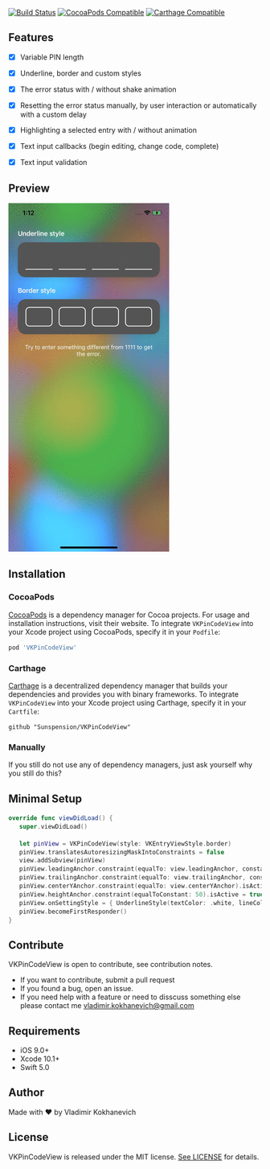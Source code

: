 [![Build Status](https://travis-ci.org/Sunspension/VKPinCodeView.svg?branch=master)](https://travis-ci.com/Sunspension/VKPinCodeView)
[![CocoaPods Compatible](https://img.shields.io/cocoapods/v/VKPinCodeView.svg)](https://img.shields.io/cocoapods/v/VKPinCodeView.svg)
[![Carthage Compatible](https://img.shields.io/badge/Carthage-compatible-4BC51D.svg?style=flat)](https://github.com/Carthage/Carthage)

## Features

- [x] Variable PIN length
- [x] Underline, border and custom styles
- [x] The error status with / without shake animation
- [x] Resetting the error status manually, by user interaction or automatically with a custom delay
- [x] Highlighting a selected entry with / without animation
- [x] Text input callbacks (begin editing, change code, complete)
- [x] Text input validation


## Preview

![](pincode.gif)

## Installation

### CocoaPods

[CocoaPods](https://cocoapods.org) is a dependency manager for Cocoa projects. For usage and installation instructions, visit their website. To integrate `VKPinCodeView` into your Xcode project using CocoaPods, specify it in your `Podfile`:

```ruby
pod 'VKPinCodeView'
```

### Carthage

[Carthage](https://github.com/Carthage/Carthage) is a decentralized dependency manager that builds your dependencies and provides you with binary frameworks. To integrate `VKPinCodeView` into your Xcode project using Carthage, specify it in your `Cartfile`:

```ogdl
github "Sunspension/VKPinCodeView"
```

### Manually

If you still do not use any of dependency managers, just ask yourself why you still do this?


## Minimal Setup

```swift
override func viewDidLoad() {
   super.viewDidLoad()
        
   let pinView = VKPinCodeView(style: VKEntryViewStyle.border)
   pinView.translatesAutoresizingMaskIntoConstraints = false
   view.addSubview(pinView)
   pinView.leadingAnchor.constraint(equalTo: view.leadingAnchor, constant: 40).isActive = true
   pinView.trailingAnchor.constraint(equalTo: view.trailingAnchor, constant: -40).isActive = true
   pinView.centerYAnchor.constraint(equalTo: view.centerYAnchor).isActive = true
   pinView.heightAnchor.constraint(equalToConstant: 50).isActive = true
   pinView.onSettingStyle = { UnderlineStyle(textColor: .white, lineColor: .white, lineWidth: 2) }
   pinView.becomeFirstResponder()
}
```

## Contribute

VKPinCodeView is open to contribute, see contribution notes.
- If you want to contribute, submit a pull request
- If you found a bug, open an issue.
- If you need help with a feature or need to disscuss something else please contact me vladimir.kokhanevich@gmail.com


## Requirements

- iOS 9.0+ 
- Xcode 10.1+
- Swift 5.0

## Author

Made with :heart: by Vladimir Kokhanevich


## License

VKPinCodeView is released under the MIT license. [See LICENSE](https://github.com/Sunspension/VKPinCodeView/blob/master/LICENSE) for details.
